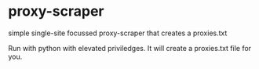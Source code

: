 # proxy-scraper
simple single-site focussed proxy-scraper that creates a proxies.txt

Run with python with elevated priviledges. It will create a proxies.txt file for you.
